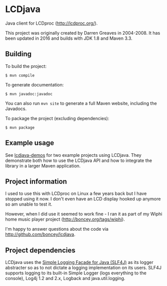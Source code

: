 LCDjava
=======

Java client for LCDproc (http://lcdproc.org/).

This project was originally created by Darren Greaves in 2004-2008. It has been
updated in 2016 and builds with JDK 1.8 and Maven 3.3.

Building
--------

To build the project:

    $ mvn compile

To generate documentation:

    $ mvn javadoc:javadoc

You can also run `mvn site` to generate a full Maven website, including the Javadocs.

To package the project (excluding dependencies):

	$ mvn package

Example usage
-------------

See [lcdjava-demos][] for two example projects using LCDjava. They demonstrate both how to use the LCDjava API and how to integrate the library in a larger Maven application.

[lcdjava-demos]: https://github.com/lcdproc/lcdjava-demos

Project information
-------------------

I used to use this with LCDproc on Linux a few years back but I have stopped
using it now. I don't even have an LCD display hooked up anymore so am unable to
test it.

However, when I did use it seemed to work fine - I ran it as part of my Wiphi
home music player project (http://boncey.org/tags/wiphi).

I'm happy to answer questions about the code via
http://github.com/boncey/lcdjava.

Project dependencies
--------------------

LCDjava uses the [Simple Logging Facade for Java (SLF4J)][slf4j] as its logger abstracter so as to not dictate a logging implementation on its users. SLF4J supports logging to its built-in Simple Logger (logs everything to the console), Log4j 1.2 and 2.x, Logback and java.util.logging.

[slf4j]: http://www.slf4j.org/
